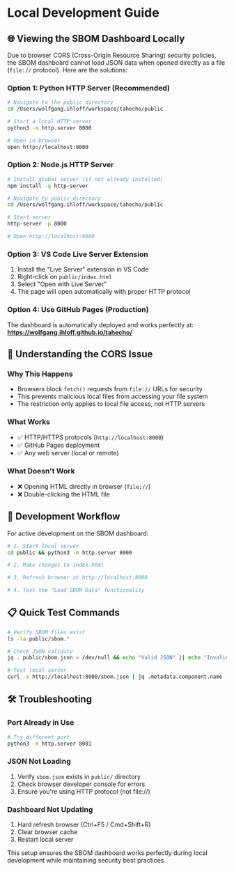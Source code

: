 # Local Development Guide

## 🌐 Viewing the SBOM Dashboard Locally

Due to browser CORS (Cross-Origin Resource Sharing) security policies, the SBOM dashboard cannot load JSON data when opened directly as a file (`file://` protocol). Here are the solutions:

### **Option 1: Python HTTP Server (Recommended)**
```bash
# Navigate to the public directory
cd /Users/wolfgang.ihloff/workspace/tahecho/public

# Start a local HTTP server
python3 -m http.server 8000

# Open in browser
open http://localhost:8000
```

### **Option 2: Node.js HTTP Server**
```bash
# Install global server (if not already installed)
npm install -g http-server

# Navigate to public directory
cd /Users/wolfgang.ihloff/workspace/tahecho/public

# Start server
http-server -p 8000

# Open http://localhost:8000
```

### **Option 3: VS Code Live Server Extension**
1. Install the "Live Server" extension in VS Code
2. Right-click on `public/index.html`
3. Select "Open with Live Server"
4. The page will open automatically with proper HTTP protocol

### **Option 4: Use GitHub Pages (Production)**
The dashboard is automatically deployed and works perfectly at:
**https://wolfgang.ihloff.github.io/tahecho/**

## 🔧 Understanding the CORS Issue

### **Why This Happens**
- Browsers block `fetch()` requests from `file://` URLs for security
- This prevents malicious local files from accessing your file system
- The restriction only applies to local file access, not HTTP servers

### **What Works**
- ✅ HTTP/HTTPS protocols (`http://localhost:8000`)
- ✅ GitHub Pages deployment
- ✅ Any web server (local or remote)

### **What Doesn't Work**
- ❌ Opening HTML directly in browser (`file://`)
- ❌ Double-clicking the HTML file

## 🚀 Development Workflow

For active development on the SBOM dashboard:

```bash
# 1. Start local server
cd public && python3 -m http.server 8000

# 2. Make changes to index.html

# 3. Refresh browser at http://localhost:8000

# 4. Test the "Load SBOM Data" functionality
```

## 📋 Quick Test Commands

```bash
# Verify SBOM files exist
ls -la public/sbom.*

# Check JSON validity
jq . public/sbom.json > /dev/null && echo "Valid JSON" || echo "Invalid JSON"

# Test local server
curl -s http://localhost:8000/sbom.json | jq .metadata.component.name
```

## 🛠️ Troubleshooting

### **Port Already in Use**
```bash
# Try different port
python3 -m http.server 8001
```

### **JSON Not Loading**
1. Verify `sbom.json` exists in `public/` directory
2. Check browser developer console for errors
3. Ensure you're using HTTP protocol (not file://)

### **Dashboard Not Updating**
1. Hard refresh browser (Ctrl+F5 / Cmd+Shift+R)
2. Clear browser cache
3. Restart local server

This setup ensures the SBOM dashboard works perfectly during local development while maintaining security best practices.

